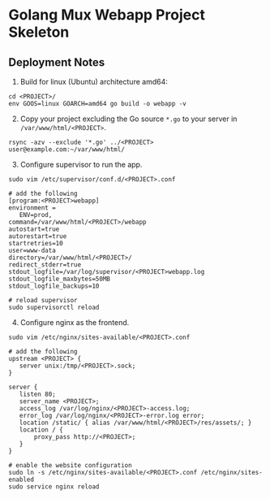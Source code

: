 # Golang Mux Webapp Project Skeleton
## Deployment Notes
1. Build for linux (Ubuntu) architecture amd64:
 ```shell
 cd <PROJECT>/
 env GOOS=linux GOARCH=amd64 go build -o webapp -v
 ```
2. Copy your project excluding the Go source `*.go` to your server in `/var/www/html/<PROJECT>`.
 ```shell
 rsync -azv --exclude '*.go' ../<PROJECT> user@example.com:~/var/www/html/
 ```
3. Configure supervisor to run the app.
 ```shell
 sudo vim /etc/supervisor/conf.d/<PROJECT>.conf

 # add the following
 [program:<PROJECT>webapp]
 environment =
    ENV=prod,
 command=/var/www/html/<PROJECT>/webapp
 autostart=true
 autorestart=true
 startretries=10
 user=www-data
 directory=/var/www/html/<PROJECT>/
 redirect_stderr=true
 stdout_logfile=/var/log/supervisor/<PROJECT>webapp.log
 stdout_logfile_maxbytes=50MB
 stdout_logfile_backups=10

 # reload supervisor
 sudo supervisorctl reload
 ```
4. Configure nginx as the frontend.
 ```shell
 sudo vim /etc/nginx/sites-available/<PROJECT>.conf
 
 # add the following
 upstream <PROJECT> {
    server unix:/tmp/<PROJECT>.sock;
 }

 server {
    listen 80;
    server_name <PROJECT>;
    access_log /var/log/nginx/<PROJECT>-access.log;
    error_log /var/log/nginx/<PROJECT>-error.log error;
    location /static/ { alias /var/www/html/<PROJECT>/res/assets/; }
    location / {
        proxy_pass http://<PROJECT>;
    }
 }

 # enable the website configuration
 sudo ln -s /etc/nginx/sites-available/<PROJECT>.conf /etc/nginx/sites-enabled
 sudo service nginx reload
 ```
